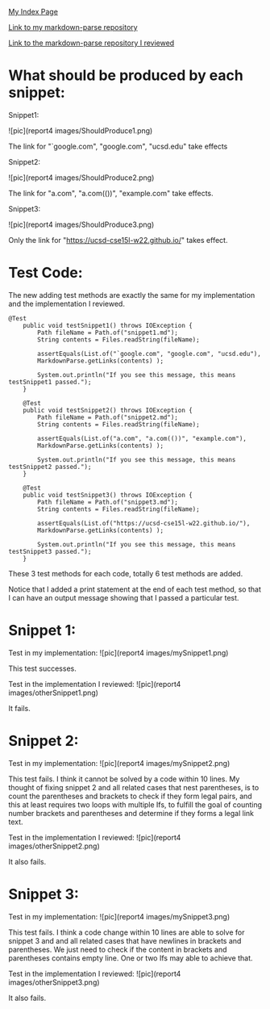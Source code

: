 [My Index Page](https://henohyj.github.io/cse15l-lab-reports/index.html)


[Link to my markdown-parse repository](https://github.com/HenoHyj/markdown-parse)

[Link to the markdown-parse repository I reviewed](https://github.com/zfxd/markdown-parse)

# What should be produced by each snippet:

Snippet1:

![pic](report4 images/ShouldProduce1.png)

The link for "`google.com", "google.com", "ucsd.edu" take effects


Snippet2:

![pic](report4 images/ShouldProduce2.png)

The link for "a.com", "a.com(())", "example.com" take effects.


Snippet3:

![pic](report4 images/ShouldProduce3.png)

Only the link for "https://ucsd-cse15l-w22.github.io/" takes effect.


# Test Code:
The new adding test methods are exactly the same for my implementation and the implementation I reviewed.
```
@Test
    public void testSnippet1() throws IOException {
        Path fileName = Path.of("snippet1.md");
	    String contents = Files.readString(fileName);

        assertEquals(List.of("`google.com", "google.com", "ucsd.edu"), 
        MarkdownParse.getLinks(contents) );

        System.out.println("If you see this message, this means testSnippet1 passed.");
    }

    @Test
    public void testSnippet2() throws IOException {
        Path fileName = Path.of("snippet2.md");
	    String contents = Files.readString(fileName);

        assertEquals(List.of("a.com", "a.com(())", "example.com"), 
        MarkdownParse.getLinks(contents) );

        System.out.println("If you see this message, this means testSnippet2 passed.");
    }

    @Test
    public void testSnippet3() throws IOException {
        Path fileName = Path.of("snippet3.md");
	    String contents = Files.readString(fileName);

        assertEquals(List.of("https://ucsd-cse15l-w22.github.io/"), 
        MarkdownParse.getLinks(contents) );

        System.out.println("If you see this message, this means testSnippet3 passed.");
    }
```

These 3 test methods for each code, totally 6 test methods are added.

Notice that I added a print statement at the end of each test method, so that I can have
an output message showing that I passed a particular test.


# Snippet 1:

Test in my implementation:
![pic](report4 images/mySnippet1.png)

This test successes.


Test in the implementation I reviewed:
![pic](report4 images/otherSnippet1.png)

It fails.

# Snippet 2:

Test in my implementation:
![pic](report4 images/mySnippet2.png)

This test fails. I think it cannot be solved by a code within 10 lines. My thought of fixing snippet 2 
and all related cases that nest parentheses, is to count the parentheses and brackets to check if they 
form legal pairs, and this at least requires two loops with multiple Ifs, to fulfill the goal of counting number
brackets and parentheses and determine if they forms a legal link text.


Test in the implementation I reviewed:
![pic](report4 images/otherSnippet2.png)

It also fails. 


# Snippet 3:

Test in my implementation:
![pic](report4 images/mySnippet3.png)

This test fails. I think a code change within 10 lines are able to solve for snippet 3 and and all 
related cases that have newlines in brackets and parentheses. We just need to check if the content in
brackets and parentheses contains empty line. One or two Ifs may able to achieve that.


Test in the implementation I reviewed:
![pic](report4 images/otherSnippet3.png)

It also fails.